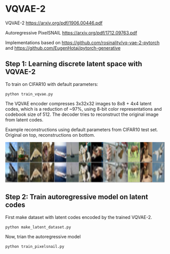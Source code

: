 # VQVAE-2

VQVAE-2 https://arxiv.org/pdf/1906.00446.pdf

Autoregressive PixelSNAIL https://arxiv.org/pdf/1712.09763.pdf

Implementations based on https://github.com/rosinality/vq-vae-2-pytorch and https://github.com/EugenHotaj/pytorch-generative

## Step 1: Learning discrete latent space with VQVAE-2
To train on CIFAR10 with default parameters:
```
python train_vqvae.py
```
The VQVAE encoder compresses 3x32x32 images to 8x8 + 4x4 latent codes, which is a reduction of ~97%, using 8-bit color representations and codebook size of 512. The decoder tries to reconstruct the original image from latent codes.

Example reconstructions using default parameters from CIFAR10 test set. Original on top, reconstructions on bottom.

<img src="reconstruction_examples.png" width="768" height="128" />

## Step 2: Train autoregressive model on latent codes
First make dataset with latent codes encoded by the trained VQVAE-2.
```
python make_latent_dataset.py
```
Now, trian the autoregressive model
```
python train_pixelsnail.py
```

